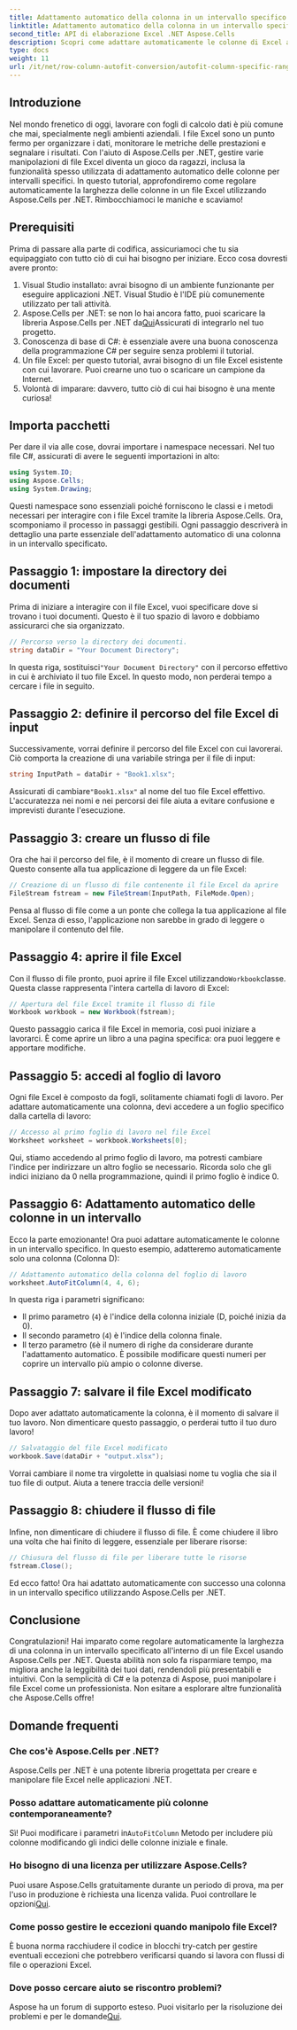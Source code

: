 ```yaml
---
title: Adattamento automatico della colonna in un intervallo specifico Aspose.Cells .NET
linktitle: Adattamento automatico della colonna in un intervallo specifico Aspose.Cells .NET
second_title: API di elaborazione Excel .NET Aspose.Cells
description: Scopri come adattare automaticamente le colonne di Excel a intervalli specifici utilizzando Aspose.Cells per .NET con questo tutorial dettagliato passo dopo passo.
type: docs
weight: 11
url: /it/net/row-column-autofit-conversion/autofit-column-specific-range/
---
```

## Introduzione
Nel mondo frenetico di oggi, lavorare con fogli di calcolo dati è più comune che mai, specialmente negli ambienti aziendali. I file Excel sono un punto fermo per organizzare i dati, monitorare le metriche delle prestazioni e segnalare i risultati. Con l'aiuto di Aspose.Cells per .NET, gestire varie manipolazioni di file Excel diventa un gioco da ragazzi, inclusa la funzionalità spesso utilizzata di adattamento automatico delle colonne per intervalli specifici. In questo tutorial, approfondiremo come regolare automaticamente la larghezza delle colonne in un file Excel utilizzando Aspose.Cells per .NET. Rimbocchiamoci le maniche e scaviamo!
## Prerequisiti
Prima di passare alla parte di codifica, assicuriamoci che tu sia equipaggiato con tutto ciò di cui hai bisogno per iniziare. Ecco cosa dovresti avere pronto:
1. Visual Studio installato: avrai bisogno di un ambiente funzionante per eseguire applicazioni .NET. Visual Studio è l'IDE più comunemente utilizzato per tali attività.
2.  Aspose.Cells per .NET: se non lo hai ancora fatto, puoi scaricare la libreria Aspose.Cells per .NET da[Qui](https://releases.aspose.com/cells/net/)Assicurati di integrarlo nel tuo progetto.
3. Conoscenza di base di C#: è essenziale avere una buona conoscenza della programmazione C# per seguire senza problemi il tutorial.
4. Un file Excel: per questo tutorial, avrai bisogno di un file Excel esistente con cui lavorare. Puoi crearne uno tuo o scaricare un campione da Internet.
5. Volontà di imparare: davvero, tutto ciò di cui hai bisogno è una mente curiosa!
## Importa pacchetti
Per dare il via alle cose, dovrai importare i namespace necessari. Nel tuo file C#, assicurati di avere le seguenti importazioni in alto:
```csharp
using System.IO;
using Aspose.Cells;
using System.Drawing;
```
Questi namespace sono essenziali poiché forniscono le classi e i metodi necessari per interagire con i file Excel tramite la libreria Aspose.Cells.
Ora, scomponiamo il processo in passaggi gestibili. Ogni passaggio descriverà in dettaglio una parte essenziale dell'adattamento automatico di una colonna in un intervallo specificato.
## Passaggio 1: impostare la directory dei documenti
Prima di iniziare a interagire con il file Excel, vuoi specificare dove si trovano i tuoi documenti. Questo è il tuo spazio di lavoro e dobbiamo assicurarci che sia organizzato.
```csharp
// Percorso verso la directory dei documenti.
string dataDir = "Your Document Directory";
```
 In questa riga, sostituisci`"Your Document Directory"` con il percorso effettivo in cui è archiviato il tuo file Excel. In questo modo, non perderai tempo a cercare i file in seguito.
## Passaggio 2: definire il percorso del file Excel di input
Successivamente, vorrai definire il percorso del file Excel con cui lavorerai. Ciò comporta la creazione di una variabile stringa per il file di input:
```csharp
string InputPath = dataDir + "Book1.xlsx";
```
 Assicurati di cambiare`"Book1.xlsx"` al nome del tuo file Excel effettivo. L'accuratezza nei nomi e nei percorsi dei file aiuta a evitare confusione e imprevisti durante l'esecuzione.
## Passaggio 3: creare un flusso di file
Ora che hai il percorso del file, è il momento di creare un flusso di file. Questo consente alla tua applicazione di leggere da un file Excel:
```csharp
// Creazione di un flusso di file contenente il file Excel da aprire
FileStream fstream = new FileStream(InputPath, FileMode.Open);
```
Pensa al flusso di file come a un ponte che collega la tua applicazione al file Excel. Senza di esso, l'applicazione non sarebbe in grado di leggere o manipolare il contenuto del file.
## Passaggio 4: aprire il file Excel
 Con il flusso di file pronto, puoi aprire il file Excel utilizzando`Workbook`classe. Questa classe rappresenta l'intera cartella di lavoro di Excel:
```csharp
// Apertura del file Excel tramite il flusso di file
Workbook workbook = new Workbook(fstream);
```
Questo passaggio carica il file Excel in memoria, così puoi iniziare a lavorarci. È come aprire un libro a una pagina specifica: ora puoi leggere e apportare modifiche.
## Passaggio 5: accedi al foglio di lavoro 
Ogni file Excel è composto da fogli, solitamente chiamati fogli di lavoro. Per adattare automaticamente una colonna, devi accedere a un foglio specifico dalla cartella di lavoro:
```csharp
// Accesso al primo foglio di lavoro nel file Excel
Worksheet worksheet = workbook.Worksheets[0];
```
Qui, stiamo accedendo al primo foglio di lavoro, ma potresti cambiare l'indice per indirizzare un altro foglio se necessario. Ricorda solo che gli indici iniziano da 0 nella programmazione, quindi il primo foglio è indice 0.
## Passaggio 6: Adattamento automatico delle colonne in un intervallo
Ecco la parte emozionante! Ora puoi adattare automaticamente le colonne in un intervallo specifico. In questo esempio, adatteremo automaticamente solo una colonna (Colonna D):
```csharp
// Adattamento automatico della colonna del foglio di lavoro
worksheet.AutoFitColumn(4, 4, 6);
```
In questa riga i parametri significano:
- Il primo parametro (`4`) è l'indice della colonna iniziale (D, poiché inizia da 0).
- Il secondo parametro (`4`) è l'indice della colonna finale.
- Il terzo parametro (`6`è il numero di righe da considerare durante l'adattamento automatico.
È possibile modificare questi numeri per coprire un intervallo più ampio o colonne diverse.
## Passaggio 7: salvare il file Excel modificato
Dopo aver adattato automaticamente la colonna, è il momento di salvare il tuo lavoro. Non dimenticare questo passaggio, o perderai tutto il tuo duro lavoro!
```csharp
// Salvataggio del file Excel modificato
workbook.Save(dataDir + "output.xlsx");
```
Vorrai cambiare il nome tra virgolette in qualsiasi nome tu voglia che sia il tuo file di output. Aiuta a tenere traccia delle versioni!
## Passaggio 8: chiudere il flusso di file
Infine, non dimenticare di chiudere il flusso di file. È come chiudere il libro una volta che hai finito di leggere, essenziale per liberare risorse:
```csharp
// Chiusura del flusso di file per liberare tutte le risorse
fstream.Close();
```
Ed ecco fatto! Ora hai adattato automaticamente con successo una colonna in un intervallo specifico utilizzando Aspose.Cells per .NET.
## Conclusione
Congratulazioni! Hai imparato come regolare automaticamente la larghezza di una colonna in un intervallo specificato all'interno di un file Excel usando Aspose.Cells per .NET. Questa abilità non solo fa risparmiare tempo, ma migliora anche la leggibilità dei tuoi dati, rendendoli più presentabili e intuitivi. Con la semplicità di C# e la potenza di Aspose, puoi manipolare i file Excel come un professionista. Non esitare a esplorare altre funzionalità che Aspose.Cells offre!
## Domande frequenti
### Che cos'è Aspose.Cells per .NET?
Aspose.Cells per .NET è una potente libreria progettata per creare e manipolare file Excel nelle applicazioni .NET.
### Posso adattare automaticamente più colonne contemporaneamente?
 Sì! Puoi modificare i parametri in`AutoFitColumn` Metodo per includere più colonne modificando gli indici delle colonne iniziale e finale.
### Ho bisogno di una licenza per utilizzare Aspose.Cells?
 Puoi usare Aspose.Cells gratuitamente durante un periodo di prova, ma per l'uso in produzione è richiesta una licenza valida. Puoi controllare le opzioni[Qui](https://purchase.aspose.com/buy).
### Come posso gestire le eccezioni quando manipolo file Excel?
È buona norma racchiudere il codice in blocchi try-catch per gestire eventuali eccezioni che potrebbero verificarsi quando si lavora con flussi di file o operazioni Excel.
### Dove posso cercare aiuto se riscontro problemi?
 Aspose ha un forum di supporto esteso. Puoi visitarlo per la risoluzione dei problemi e per le domande[Qui](https://forum.aspose.com/c/cells/9).
